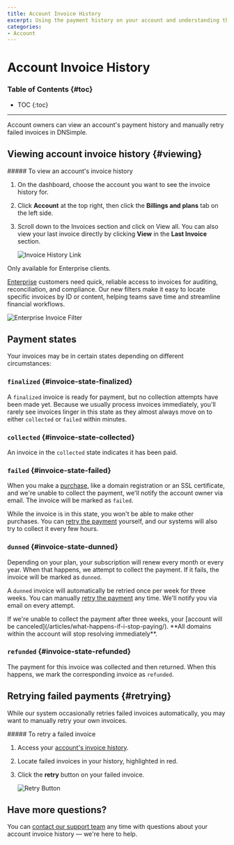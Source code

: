 ```yaml
---
title: Account Invoice History
excerpt: Using the payment history on your account and understanding the states of the listed invoices.
categories:
- Account
---
```


# Account Invoice History

### Table of Contents {#toc}

* TOC
{:toc}

---

Account owners can view an account's payment history and manually retry failed invoices in DNSimple.

## Viewing account invoice history {#viewing}

<div class="section-steps" markdown="1">
##### To view an account's invoice history

1. On the dashboard, choose the account you want to see the invoice history for.

1. Click **Account** at the top right, then click the **Billings and plans** tab on the left side.

1. Scroll down to the <label>Invoices</label> section and click on <label>View all</label>. You can also view your last invoice directly by clicking **View** in the **Last Invoice** section.

    ![Invoice History Link](/files/account-billing-view-invoice-history-link.png)
</div>

<info>
Only available for Enterprise clients.
</info>

[Enterprise](https://dnsimple.com/sales) customers need quick, reliable access to invoices for auditing, reconciliation, and compliance. Our new filters make it easy to locate specific invoices by ID or content, helping teams save time and streamline financial workflows.

![Enterprise Invoice Filter](/files/enterprise-invoice-filters.png)

## Payment states

Your invoices may be in certain states depending on different circumstances:

### `finalized` {#invoice-state-finalized}

A `finalized` invoice is ready for payment, but no collection attempts have been made yet. Because we usually process invoices immediately, you'll rarely see invoices linger in this state as they almost always move on to either `collected` or `failed` within minutes.

### `collected` {#invoice-state-collected}

An invoice in the `collected` state indicates it has been paid.

### `failed` {#invoice-state-failed}

When you make a [purchase](/articles/understanding-invoice/#purchases), like a domain registration or an SSL certificate, and we're unable to collect the payment, we'll notify the account owner via email. The invoice will be marked as `failed`.

While the invoice is in this state, you won't be able to make other purchases. You can [retry the payment](#retrying) yourself, and our systems will also try to collect it every few hours.

### `dunned` {#invoice-state-dunned}

Depending on your plan, your subscription will renew every month or every year. When that happens, we attempt to collect the payment. If it fails, the invoice will be marked as `dunned`.

A `dunned` invoice will automatically be retried once per week for three weeks. You can manually [retry the payment](#retrying) any time. We'll notify you via email on every attempt.

<warning>
If we're unable to collect the payment after three weeks, your [account will be canceled](/articles/what-happens-if-i-stop-paying/). **All domains within the account will stop resolving immediately**.
</warning>

### `refunded` {#invoice-state-refunded}

The payment for this invoice was collected and then returned. When this happens, we mark the corresponding invoice as `refunded`.

## Retrying failed payments {#retrying}

While our system occasionally retries failed invoices automatically, you may want to manually retry your own invoices.

<div class="section-steps" markdown="1">
##### To retry a failed invoice

1. Access your [account's invoice history](#viewing).
1. Locate failed invoices in your history, highlighted in red.
1. Click the **retry** button on your failed invoice.

    ![Retry Button](/files/account-billing-retry-button.png)
</div>

## Have more questions?

You can [contact our support team](https://dnsimple.com/feedback) any time with questions about your account invoice history — we're here to help.
